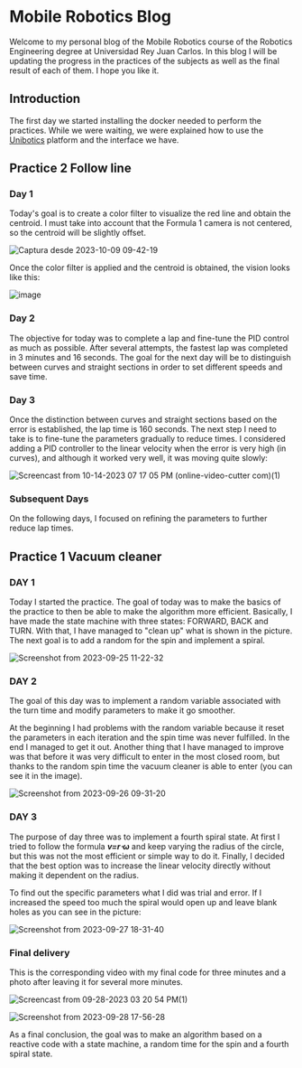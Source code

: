 # Mobile Robotics Blog
Welcome to my personal blog of the Mobile Robotics course of the Robotics Engineering degree at Universidad Rey Juan Carlos. In this blog I will be updating the progress in the practices of the subjects as well as the final result of each of them. I hope you like it.

## Introduction
The first day we started installing the docker needed to perform the practices. While we were waiting, we were explained how to use the [Unibotics](https://unibotics.org/) platform and the interface we have.

## Practice 2 Follow line

### Day 1
Today's goal is to create a color filter to visualize the red line and obtain the centroid. I must take into account that the Formula 1 camera is not centered, so the centroid will be slightly offset.

![Captura desde 2023-10-09 09-42-19](https://github.com/rsanchez2021/Blog-Robotica-Movil/assets/113595025/8055f22c-5db2-4982-890b-4a19ccc66309)

Once the color filter is applied and the centroid is obtained, the vision looks like this:

![image](https://github.com/rsanchez2021/Blog-Robotica-Movil/assets/113595025/93374e9f-a3d8-49d8-b424-95c94e135d14)

### Day 2
The objective for today was to complete a lap and fine-tune the PID control as much as possible. After several attempts, the fastest lap was completed in 3 minutes and 16 seconds. The goal for the next day will be to distinguish between curves and straight sections in order to set different speeds and save time.

### Day 3
Once the distinction between curves and straight sections based on the error is established, the lap time is 160 seconds. The next step I need to take is to fine-tune the parameters gradually to reduce times. I considered adding a PID controller to the linear velocity when the error is very high (in curves), and although it worked very well, it was moving quite slowly:

![Screencast from 10-14-2023 07 17 05 PM (online-video-cutter com)(1)](https://github.com/rsanchez2021/Blog-Robotica-Movil/assets/113595025/cba9ea29-75d9-4e07-b88c-b144317996de)




### Subsequent Days
On the following days, I focused on refining the parameters to further reduce lap times.

## Practice 1 Vacuum cleaner 

### DAY 1
Today I started the practice. The goal of today was to make the basics of the practice to then be able to make the algorithm more efficient. Basically, I have made the state machine with three states: FORWARD, BACK and TURN. With that, I have managed to "clean up" what is shown in the picture. The next goal is to add a random for the spin and implement a spiral.

![Screenshot from 2023-09-25 11-22-32](https://github.com/rsanchez2021/Blog-Robotica-Movil/assets/113595025/41298f92-c23f-46d1-a17f-6d6124e18718)


### DAY 2
The goal of this day was to implement a random variable associated with the turn time and modify parameters to make it go smoother.

At the beginning I had problems with the random variable because it reset the parameters in each iteration and the spin time was never fulfilled. In the end I managed to get it out. Another thing that I have managed to improve was that before it was very difficult to enter in the most closed room, but thanks to the random spin time the vacuum cleaner is able to enter (you can see it in the image).


![Screenshot from 2023-09-26 09-31-20](https://github.com/rsanchez2021/Blog-Robotica-Movil/assets/113595025/7bf76171-0e51-43ed-bf88-2b44bb0e6380)

### DAY 3
The purpose of day three was to implement a fourth spiral state. At first I tried to follow the formula ***v=r⋅ω*** and keep varying the radius of the circle, but this was not the most efficient or simple way to do it. Finally, I decided that the best option was to increase the linear velocity directly without making it dependent on the radius. 

To find out the specific parameters what I did was trial and error. If I increased the speed too much the spiral would open up and leave blank holes as you can see in the picture:

![Screenshot from 2023-09-27 18-31-40](https://github.com/rsanchez2021/Blog-Robotica-Movil/assets/113595025/01bfc2d1-20ef-4e53-9ad1-17f16eee2a9f)

### Final delivery
This is the corresponding video with my final code for three minutes and a photo after leaving it for several more minutes. 

![Screencast from 09-28-2023 03 20 54 PM(1)](https://github.com/rsanchez2021/Blog-Robotica-Movil/assets/113595025/ff13c290-3915-4f54-8e2a-6bdde5745542)


![Screenshot from 2023-09-28 17-56-28](https://github.com/rsanchez2021/Blog-Robotica-Movil/assets/113595025/3dde564e-6654-45eb-87c5-b37482a35cf6)




As a final conclusion, the goal was to make an algorithm based on a reactive code with a state machine, a random time for the spin and a fourth spiral state.

